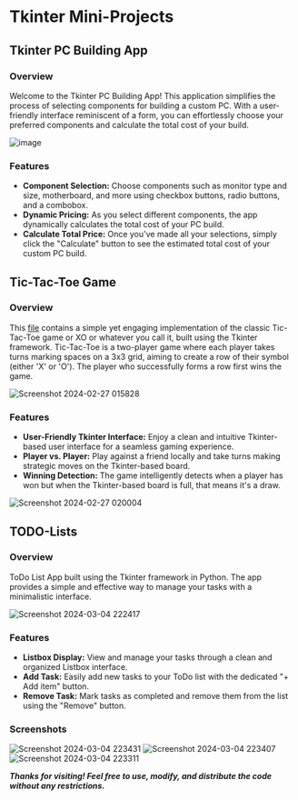 # Tkinter Mini-Projects

## Tkinter PC Building App

### Overview
Welcome to the Tkinter PC Building App! This application simplifies the process of selecting components for building a custom PC. With a user-friendly interface reminiscent of a form, you can effortlessly choose your preferred components and calculate the total cost of your build.

![image](https://github.com/Mohannad20/Tk-projects/assets/72934299/5a82c310-fa5d-4e67-a524-3967db0014c6)

### Features
- **Component Selection:** Choose components such as monitor type and size, motherboard, and more using checkbox buttons, radio buttons, and a combobox.
- **Dynamic Pricing:** As you select different components, the app dynamically calculates the total cost of your PC build.
- **Calculate Total Price:** Once you've made all your selections, simply click the "Calculate" button to see the estimated total cost of your custom PC build.

## Tic-Tac-Toe Game

### Overview
This [file](https://github.com/Mohannad20/Tk-projects/blob/main/TicTacToe.py) contains a simple yet engaging implementation of the classic Tic-Tac-Toe game or XO or whatever you call it, built using the Tkinter framework. Tic-Tac-Toe is a two-player game where each player takes turns marking spaces on a 3x3 grid, aiming to create a row of their symbol (either 'X' or 'O'). The player who successfully forms a row first wins the game.


![Screenshot 2024-02-27 015828](https://github.com/Mohannad20/Tk-projects/assets/72934299/c8368781-1c3c-40e2-9e0a-fbbb34df190c)

### Features
- **User-Friendly Tkinter Interface:** Enjoy a clean and intuitive Tkinter-based user interface for a seamless gaming experience.
- **Player vs. Player:** Play against a friend locally and take turns making strategic moves on the Tkinter-based board.
- **Winning Detection:** The game intelligently detects when a player has won but when the Tkinter-based board is full, that means it's a draw.

![Screenshot 2024-02-27 020004](https://github.com/Mohannad20/Tk-projects/assets/72934299/c8042954-56cd-4e62-8d9a-f6d24c8ef5cf)

## TODO-Lists

### Overview
ToDo List App built using the Tkinter framework in Python. The app provides a simple and effective way to manage your tasks with a minimalistic interface.

![Screenshot 2024-03-04 222417](https://github.com/Mohannad20/Tk-projects/assets/72934299/19552271-8dd4-4654-b795-3b4400da5709)

### Features
- **Listbox Display:** View and manage your tasks through a clean and organized Listbox interface.
- **Add Task:** Easily add new tasks to your ToDo list with the dedicated "+ Add item" button.
- **Remove Task:** Mark tasks as completed and remove them from the list using the "Remove" button.

### Screenshots
![Screenshot 2024-03-04 223431](https://github.com/Mohannad20/Tk-projects/assets/72934299/57c9b236-f0cd-4703-ab4d-3420d74e234f)
![Screenshot 2024-03-04 223407](https://github.com/Mohannad20/Tk-projects/assets/72934299/f40a03ff-dd6d-4be6-a7e9-eec23bc0e6a8)
![Screenshot 2024-03-04 223311](https://github.com/Mohannad20/Tk-projects/assets/72934299/c96019ca-7a06-4339-9f31-e1274f82f41b)

***Thanks for visiting!  Feel free to use, modify, and distribute the code without any restrictions.***
